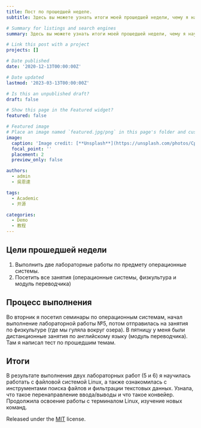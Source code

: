 ```yaml
---
title: Пост по прошедшей неделе.
subtitle: Здесь вы можете узнать итоги моей прошедшей недели, чему я научилась и над чем работал.

# Summary for listings and search engines
summary: Здесь вы можете узнать итоги моей прошедшей недели, чему я научилась и над чем работал.

# Link this post with a project
projects: []

# Date published
date: '2020-12-13T00:00:00Z'

# Date updated
lastmod: '2023-03-13T00:00:00Z'

# Is this an unpublished draft?
draft: false

# Show this page in the Featured widget?
featured: false

# Featured image
# Place an image named `featured.jpg/png` in this page's folder and customize its options here.
image:
  caption: 'Image credit: [**Unsplash**](https://unsplash.com/photos/CpkOjOcXdUY)'
  focal_point: ''
  placement: 2
  preview_only: false

authors:
  - admin
  - 吳恩達

tags:
  - Academic
  - 开源

categories:
  - Demo
  - 教程
---
```


## Цели прошедшей недели

1. Выполнить две лабораторные работы по предмету операционные системы.
2. Посетить все занятия (операционные системы, физкультура и модуль переводчика)

## Процесс выполнения

Во вторник я посетил семинары по операционным системам, начал выполнение лабораторной работы №5, потом отправилась на занятия по физкультуре (где мы гуляла вокруг озера). В пятницу у меня были дистанционные занятия по английскому языку (модуль переводчика). Там я написал тест по прошедшим темам.

## Итоги

В результате выполнения двух лабораторных работ (5 и 6) я научилась работать с файловой системой Linux, а также ознакомилась с инструментами поиска файлов и фильтрации текстовых данных. Узнала, что такое перенаправление ввода/выводы и что такое конвейер. Продолжила освоение работы с терминалом Linux, изучение новых команд.



Released under the [MIT](https://github.com/wowchemy/wowchemy-hugo-themes/blob/master/LICENSE.md) license.

